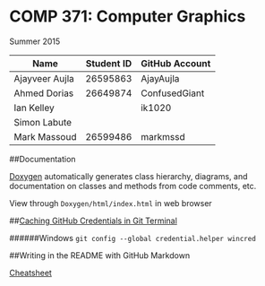 # COMP 371: Computer Graphics

Summer 2015

| Name              | Student ID  | GitHub Account |
| ------------------| ----------- | -------------- |
| Ajayveer Aujla    | 26595863    | AjayAujla      |
| Ahmed Dorias      | 26649874    | ConfusedGiant  |
| Ian Kelley        |             | ik1020         |
| Simon Labute      |             |                |
| Mark Massoud      | 26599486    | markmssd       |

##Documentation

[Doxygen](http://www.stack.nl/~dimitri/doxygen/) automatically generates class hierarchy, diagrams, and documentation on classes and methods from code comments, etc.

View through `Doxygen/html/index.html` in web browser

##[Caching GitHub Credentials in Git Terminal](https://help.github.com/articles/caching-your-github-password-in-git/)

######Windows
`git config --global credential.helper wincred`

##Writing in the README with GitHub Markdown

[Cheatsheet](https://github.com/adam-p/markdown-here/wiki/Markdown-Cheatsheet)
